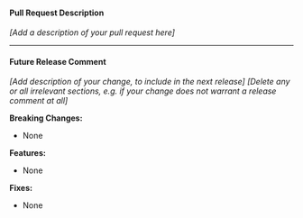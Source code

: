 #### Pull Request Description

_[Add a description of your pull request here]_

---

#### Future Release Comment
_[Add description of your change, to include in the next release]_
_[Delete any or all irrelevant sections, e.g. if your change does not warrant a release comment at all]_

**Breaking Changes:**
- None

**Features:**
- None

**Fixes:**
- None